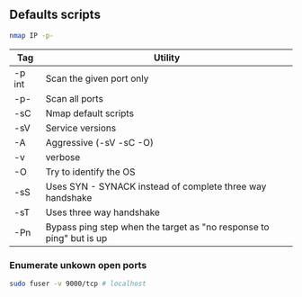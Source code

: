 ## Defaults scripts
```bash
nmap IP -p-
```

| Tag    | Utility                                                             |
| ------ | ------------------------------------------------------------------- |
| -p int | Scan the given port only                                            |
| -p-    | Scan all ports                                                      |
| -sC    | Nmap default scripts                                                |
| -sV    | Service versions                                                    |
| -A     | Aggressive (-sV -sC -O)                                             |
| -v     | verbose                                                             |
| -O     | Try to identify the OS                                              |
| -sS    | Uses SYN - SYNACK instead of complete three way handshake           |
| -sT    | Uses three way handshake                                            |
| -Pn    | Bypass ping step when the target as "no response to ping" but is up |

### Enumerate unkown open ports 
```bash
sudo fuser -v 9000/tcp # localhost
```